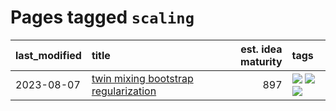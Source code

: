 # Pages tagged `scaling`

|last_modified|title|est. idea maturity|tags
|:---|:---|---:|:---|
|2023-08-07|[twin mixing bootstrap regularization](../entries/twin_mixing_dropout.md)|897|[![](https://img.shields.io/badge/tag-experimental-ea1833)](../tags/experimental.md) [![](https://img.shields.io/badge/tag-optimization-e8ae48)](../tags/optimization.md) [![](https://img.shields.io/badge/tag-scaling-b5ec2c)](../tags/scaling.md)|